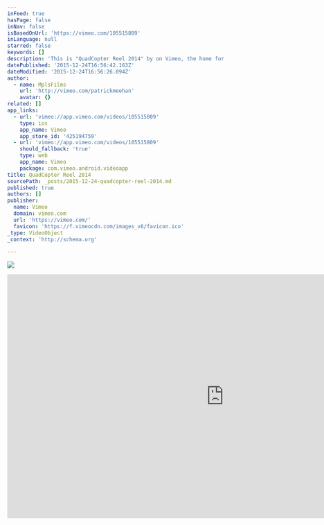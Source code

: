 ```yaml
---
inFeed: true
hasPage: false
inNav: false
isBasedOnUrl: 'https://vimeo.com/105515809'
inLanguage: null
starred: false
keywords: []
description: 'This is "QuadCopter Reel 2014" by on Vimeo, the home for high quality videos and the people who love them.'
datePublished: '2015-12-24T16:56:42.163Z'
dateModified: '2015-12-24T16:56:26.094Z'
author:
  - name: MplsFilms
    url: 'http://vimeo.com/patrickmeehan'
    avatar: {}
related: []
app_links:
  - url: 'vimeo://app.vimeo.com/videos/105515809'
    type: ios
    app_name: Vimeo
    app_store_id: '425194759'
  - url: 'vimeo://app.vimeo.com/videos/105515809'
    should_fallback: 'true'
    type: web
    app_name: Vimeo
    package: com.vimeo.android.videoapp
title: QuadCopter Reel 2014
sourcePath: _posts/2015-12-24-quadcopter-reel-2014.md
published: true
authors: []
publisher:
  name: Vimeo
  domain: vimeo.com
  url: 'https://vimeo.com/'
  favicon: 'https://f.vimeocdn.com/images_v6/favicon.ico'
_type: VideoObject
_context: 'http://schema.org'

---
```

![](https://the-grid-user-content.s3-us-west-2.amazonaws.com/9512a942-432c-449c-bc70-6e1072b4b2df.jpg)

<iframe src="https://cdn.embedly.com/widgets/media.html?src=https%3A%2F%2Fplayer.vimeo.com%2Fvideo%2F105515809&amp;url=https%3A%2F%2Fvimeo.com%2F105515809&amp;image=http%3A%2F%2Fi.vimeocdn.com%2Fvideo%2F488331474_1280.jpg&amp;key=b7d04c9b404c499eba89ee7072e1c4f7&amp;type=text%2Fhtml&amp;schema=vimeo" width="1000" height="563" scrolling="no" frameborder="0" allowfullscreen="allowfullscreen" style=""></iframe>